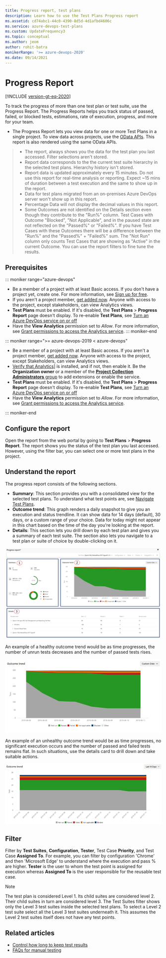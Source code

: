 ```yaml
---
title: Progress report, test plans
description: Learn how to use the Test Plans Progress report  
ms.assetid: cd74abc1-44c0-4390-8d5d-4d1afbd4606c
ms.service: azure-devops-test-plans
ms.custom: UpdateFrequency3
ms.topic: conceptual
ms.author: jeom
author: rohit-batra
monikerRange: '>= azure-devops-2020'
ms.date: 09/14/2021
---
```


# Progress Report

[!INCLUDE [version-gt-eq-2020](../includes/version-gt-eq-2020.md)]  
  
To track the progress of more than one test plan or test suite, use the Progress Report. The Progress Reports helps you track status of passed, failed, or blocked tests, estimations, rate of execution, progress, and more for your team.

- The Progress Report lets you view data for one or more Test Plans in a single project. To view data across projects, use the [OData APIs](../report/extend-analytics/data-model-analytics-service.md). This report is also rendered using the same OData APIs. 
> - The report, always shows you the data for the test plan you last accessed. Filter selections aren't stored.  
> - Report data corresponds to the the current test suite hierarchy in the selected test plans. Hierarchy history isn't stored.
> - Report data is updated approximately every 15 minutes. Do not use this report for real-time analysis or reporting. Expect ~15 mins of duration between a test execution and the same to show up in the report. 
> - Data for test plans migrated from an on-premises Azure DevOps server won't show up in this report.
> - Percentage Data will not display the decimal values in this report.
> - Some Outcomes are not identified on the Details section even though they contribute to the "Run%" column. Test Cases with Outcome "Blocked", "Not Applicable", and in the paused state are not reflected on the "Passed%" or "Failed%". If you have Test Cases with these Outcomes there will be a difference between the "Run%" and the "Passed%" + "Failed%" sum. The "Not Run" column only counts Test Cases that are showing as "Active" in the current Outcome. You can use the report filters to fine tune the results.   

## Prerequisites

::: moniker range="azure-devops"
- Be a member of a project with at least Basic access. If you don't have a project yet, create one. For more information, see [Sign up for free](../user-guide/sign-up-invite-teammates.md). 
- If you aren't a project member, [get added now](../organizations/accounts/add-organization-users.md). Anyone with access to the project, except stakeholders, can view Analytics views.
- **Test Plans** must be enabled. If it's disabled, the **Test Plans** > **Progress Report** page doesn't display. To re-enable **Test Plans**, see [Turn an Azure DevOps service on or off](../organizations/settings/set-services.md)
- Have the **View Analytics**  permission set to *Allow*. For more information, see [Grant permissions to access the Analytics service](../report/powerbi/analytics-security.md).
::: moniker-end

::: moniker range=">= azure-devops-2019 < azure-devops"

- Be a member of a project with at least Basic access. If you aren't a project member, [get added now](../organizations/security/add-users-team-project.md). Anyone with access to the project, except Stakeholders, can view Analytics views.
- [Verify that Analytics](../report/dashboards/analytics-extension.md)] is installed, and if not, then enable it. Be the **Organization owner** or a member of the [**Project Collection Administrators** group](../organizations/security/change-organization-collection-level-permissions.md) to add extensions or enable the service. 
- **Test Plans** must be enabled. If it's disabled, the **Test Plans** > **Progress Report** page doesn't display. To re-enable **Test Plans**, see [Turn an Azure DevOps service on or off](../organizations/settings/set-services.md)
- Have the **View Analytics**  permission set to *Allow*. For more information, see [Grant permissions to access the Analytics service](../report/powerbi/analytics-security.md).

::: moniker-end

## Configure the report

Open the report from the web portal by going to **Test Plans** > **Progress Report**. The report shows you the status of the test plan you last accessed. However, using the filter bar, you can select one or more test plans in the project.

## Understand the report

The progress report consists of the following sections.
- **Summary**: This section provides you with a consolidated view for the selected test plans. To understand what test points are, see [Navigate Test Plans](navigate-test-plans.md).
- **Outcome trend**: This graph renders a daily snapshot to give you an execution and status trendline. It can show data for 14 days (default), 30 days, or a custom range of your choice. Data for today might not appear in this chart based on the time of the day you're looking at the report.
- **Details**: This section lets you drill down by each test plan and gives you a summary of each test suite. The section also lets you navigate to a test plan or suite of choice by double-clicking on it.

![Screenshot of a Progress Report.](media/progress-report/snippet.PNG)

An example of a healthy outcome trend would be as time progresses, the number of unrun tests decreases and the number of passed tests rises.

![Screenshot showing example of good trend.](media/progress-report/goodtrend.PNG)

An example of an unhealthy outcome trend would be as time progresses, no significant execution occurs and the number of passed and failed tests remains flat. In such situations, use the details card to drill down and take suitable actions.

![Screenshot showing example of bad trend.](media/progress-report/badtrend.png)

## Filter

Filter by **Test Suites**, **Configuration**, **Tester**, Test Case **Priority**, and Test Case **Assigned To**. For example, you can filter by configuration 'Chrome' and then 'Microsoft Edge' to understand where the execution and pass % are higher. **Tester** is the user to whom the test point is assigned for execution whereas **Assigned To** is the user responsible for the reusable test case.

> [!NOTE]   
> The test plan is considered Level 1. Its child suites are considered level 2. Their child suites in turn are considered level 3. The Test Suites filter shows only the Level 3 test suites inside the selected test plans. To select a Level 2 test suite select all the Level 3 test suites underneath it. This assumes the Level 2 test suites itself does not have any test points.


 
  

## Related articles

- [Control how long to keep test results](how-long-to-keep-test-results.md)
- [FAQs for manual testing](reference-qa.yml#trackstatus)


